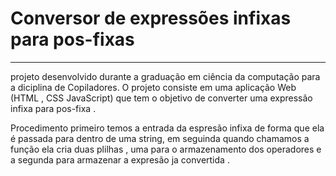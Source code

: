 # Conversor de expressões infixas para pos-fixas

---

projeto desenvolvido durante a graduação em ciência da computação para a diciplina de Copiladores.
O projeto consiste em uma aplicação Web (HTML , CSS JavaScript) que tem o objetivo de converter uma expressão infixa para pos-fixa .

Procedimento 
primeiro temos a entrada da espresão infixa de forma que ela é passada para dentro de uma string, em seguinda quando chamamos a função ela cria duas plilhas , uma para o armazenamento dos operadores e a segunda para armazenar a expresão ja convertida .
